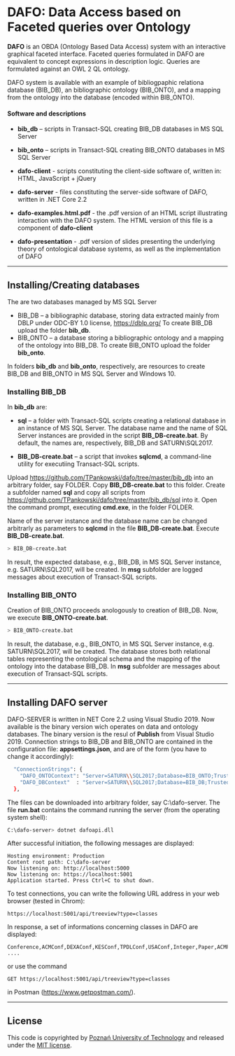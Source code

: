 # DAFO: Data Access based on Faceted queries over Ontology

**DAFO** is an OBDA (Ontology Based Data Access) system with an interactive graphical faceted interface. Faceted queries formulated in DAFO are equivalent to concept expressions in description logic. Queries are formulated against an OWL 2 QL ontology.

DAFO system is available with an example of bibliogpaphic relationa database (BIB_DB), an bibliographic ontology (BIB_ONTO), and a mapping from the ontology into the database (encoded within BIB_ONTO).


#### Software and descriptions ####

* **bib_db** – scripts in Transact-SQL creating BIB_DB databases in MS SQL Server

* **bib_onto** – scripts in Transact-SQL creating BIB_ONTO databases in MS SQL Server

* **dafo-client** - scripts constituting the client-side software of, written in: HTML, JavaScript + jQuery

* **dafo-server** - files constituting the server-side software of DAFO, written in .NET Core 2.2

* **dafo-examples.html.pdf** - the .pdf version of an HTML script illustrating interaction with the DAFO system. The HTML version of this file is a component of **dafo-client**

* **dafo-presentation** - .pdf version of slides presenting the underlying theory of ontological database systems, as well as the implementation of DAFO

---------------------------------------------------------------------------------------------------------------------------------

## Installing/Creating databases
The are two databases managed by MS SQL Server
* BIB_DB – a bibliographic database, storing data extracted mainly from DBLP under  ODC-BY 1.0 license, https://dblp.org/
To create BIB_DB upload the folder **bib_db**.
* BIB_ONTO – a database storing a bibliographic ontology and a mapping of the ontology into BIB_DB. To create BIB_ONTO upload the folder **bib_onto**.

In folders **bib_db** and **bib_onto**, respectively, are resources to create BIB_DB and BIB_ONTO in MS SQL Server and Windows 10.

### Installing BIB_DB

In **bib_db** are: 

* **sql** – a folder with Transact-SQL scripts creating a relational database in an instance of MS SQL Server. The database name and the name of SQL Server instances are provided in the script **BIB_DB-create.bat**. By default, the names are, respectively, BIB_DB and SATURN\SQL2017. 

* **BIB_DB-create.bat** – a script that invokes **sqlcmd**, 
a command-line utility for executiing Transact-SQL scripts.

Upload https://github.com/TPankowski/dafo/tree/master/bib_db into an arbitrary folder, say FOLDER. Copy  **BIB_DB-create.bat** to this folder. Create a subfolder named **sql** and copy all scripts from https://github.com/TPankowski/dafo/tree/master/bib_db/sql into it. Open the command prompt, executing **cmd.exe**, in the folder FOLDER. 

Name of the server instance and the database name can be changed arbitrarly as parameters to **sqlcmd** in the file **BIB_DB-create.bat**. Execute **BIB_DB-create.bat**.

```bash
> BIB_DB-create.bat
```

In result, the expected database, e.g., BIB_DB, in MS SQL Server instance, e.g. SATURN\SQL2017, will be created.
In **msg** subfolder are logged messages about execution of Transact-SQL scripts.

### Installing BIB_ONTO

Creation of BIB_ONTO proceeds anologously to creation of BIB_DB.
Now, we execute **BIB_ONTO-create.bat**.
```bash
> BIB_ONTO-create.bat
```

In result, the database, e.g., BIB_ONTO, in MS SQL Server instance, e.g. SATURN\SQL2017, will be created. The database stores both relational tables representing the ontological schema and the mapping of the ontology into the database BIB_DB.
In **msg** subfolder are  messages about execution of Transact-SQL scripts.

------------------------------------------------------

## Installing DAFO server

DAFO-SERVER is written in NET Core 2.2 using Visual Studio 2019. Now available is the binary version wich operates on data and ontology databases. The binary version is the resul of **Publish** from Visual Studio 2019. Connection strings to BIB_DB and BIB_ONTO are contained in the configuration file: **appsettings.json**, and are of the form (you have to change it accordingly):

```bash
  "ConnectionStrings": {
    "DAFO_ONTOContext": "Server=SATURN\\SQL2017;Database=BIB_ONTO;Trusted_Connection=True;",
	"DAFO_DBContext"  : "Server=SATURN\\SQL2017;Database=BIB_DB;Trusted_Connection=True;"
  },
```
The files can be downloaded into arbitrary folder, say C:\dafo-server. The file **run.bat** contains the command running the server (from the operating system shell):

```bash
C:\dafo-server> dotnet dafoapi.dll
```

After successful initiation, the following messages are displayed: 

```bush
Hosting environment: Production
Content root path: C:\dafo-server
Now listening on: http://localhost:5000
Now listening on: https://localhost:5001
Application started. Press Ctrl+C to shut down.
```

To test connections, you can write the following URL address in your web browser (tested in Chrom):

```brush
https://localhost:5001/api/treeview?type=classes
```

In response, a set of informations concerning classes in DAFO are displayed:

```brush
Conference,ACMConf,DEXAConf,KESConf,TPDLConf,USAConf,Integer,Paper,ACMPaper, ....
```

or use the command
```brush
GET https://localhost:5001/api/treeview?type=classes
```

in Postman (https://www.getpostman.com/).


------------------------------------------------------------

## License
This code is copyrighted by [Poznań University of Technology](https://www.put.poznan.pl/en)
and released under the [MIT license](http://opensource.org/licenses/MIT).

